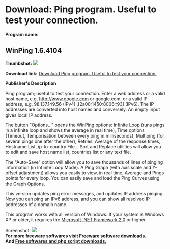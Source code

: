 # Download: Ping program. Useful to test your connection.

**Program name:**

## WinPing 1.6.4104

  
**Thumbshot:** ![](http://www.freewarefiles.com/screenshot/winping164_md.jpg)   
  
**Download link:** [Download Ping program. Useful to test your connection.](http://freesoftwares.boysofts.com/WinPing_program_30464.html)  
  


**Publisher's Description**  
  


Ping program; useful to test your connection. Enter a web address or a valid host name, e.g. http://www.google.com or google.com, or a valid IP address, e.g. 98.137.149.56 (IPv4) ,[2a00:1450:8006::93] (IPv6). The IP addresses are converted into host names and conversely. An empty input gives local IP address. 

The button "Options..." opens the WinPing options: Infinite Loop (runs pings in a infinite loop and shows the average in real time), Time options (Timeout, Temporisation between every ping in milliseconds), Multiping (for several pings one after the other), Retries, Average of the response times, Hostname List, ip-to-country File... Sort and Replace utilities will allow you to edit and save host name list, countries list or any text file. 

The "Auto-Save" option will allow you to save thousands of lines of pinging information (in Infinite Loop Mode). A Ping Graph (with axis scale and Y-offset adjustment) allows you easily to view, in real time, Average and Pings points for every loop. You can easily save and load the Ping Curves using the Graph Options. 

This version updates ping error messages, and updates IP address pinging. Now you can ping an IPv6 address, and you can show all resolved IP addresses of a domain name. 

This program works with all version of Windows. If your system is Windows XP or older, it requires the [Microsoft .NET Framework 2.0](http://www.freewarefiles.com/Microsoft-NET-Framework-20-x86-Final_program_16026.html) or higher. 

  
  
Screenshot: ![](http://www.freewarefiles.com/screenshot/winping164.jpg)   
**For more freeware softwares visit [Freeware software downloads.](http://freesoftwares.boysofts.com/)**   
**And [Free softwares and php script downloads.](http://www.boysofts.com/)**
